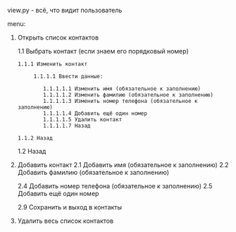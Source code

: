 view.py - всё, что видит пользователь

menu:

1.  Открыть список контактов

    1.1 Выбрать контакт (если знаем его порядковый номер)

        1.1.1 Изменить контакт

             1.1.1.1 Ввести данные:

                1.1.1.1.1 Изменить имя (обязательное к заполнению)
                1.1.1.1.2 Изменить фамилию (обязательное к заполнению)
                1.1.1.1.3 Изменить номер телефона (обязательное к заполнению)
                1.1.1.1.4 Добавить ещё один номер
                1.1.1.1.5 Удалить контакт
                1.1.1.1.7 Назад

        1.1.2 Назад

    1.2 Назад

2.  Добавить контакт
    2.1 Добавить имя (обязательное к заполнению)
    2.2 Добавить фамилию (обязательное к заполнению)

    2.4 Добавить номер телефона (обязательное к заполнению)
    2.5 Добавить ещё один номер

    2.9 Сохранить и выход в контакты

3.  Удалить весь список контактов
